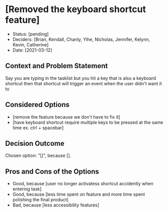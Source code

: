 # [Removed the keyboard shortcut feature]

* Status: [pending]
* Deciders: [Brian, Kendall, Chanly, Yihe, Nicholas, Jennifer, Kelynn, Kevin, Catherine]
* Date: [2021-03-12] 


## Context and Problem Statement

Say you are typing in the tasklist but you hit a key that is also a keyboard shortcut then that shortcut will trigger an event when the user didn't want it to



## Considered Options

* [remove the feature because we don't have to fix it]
* [have keyboard shortcut require multiple keys to be pressed at the same time ex. ctrl + spacebar]

## Decision Outcome

Chosen option: "[]", because [].


## Pros and Cons of the Options 

* Good, because [user no longer activatess shortcut accidently when entering task]
* Good, because [less time spent on feature and more time spent polishing the final product]
* Bad, because [less accessibility features]

